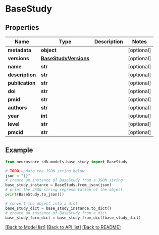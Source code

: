 # BaseStudy


## Properties

Name | Type | Description | Notes
------------ | ------------- | ------------- | -------------
**metadata** | **object** |  | [optional] 
**versions** | [**BaseStudyVersions**](BaseStudyVersions.md) |  | [optional] 
**name** | **str** |  | [optional] 
**description** | **str** |  | [optional] 
**publication** | **str** |  | [optional] 
**doi** | **str** |  | [optional] 
**pmid** | **str** |  | [optional] 
**authors** | **str** |  | [optional] 
**year** | **int** |  | [optional] 
**level** | **str** |  | [optional] 
**pmcid** | **str** |  | [optional] 

## Example

```python
from neurostore_sdk.models.base_study import BaseStudy

# TODO update the JSON string below
json = "{}"
# create an instance of BaseStudy from a JSON string
base_study_instance = BaseStudy.from_json(json)
# print the JSON string representation of the object
print(BaseStudy.to_json())

# convert the object into a dict
base_study_dict = base_study_instance.to_dict()
# create an instance of BaseStudy from a dict
base_study_form_dict = base_study.from_dict(base_study_dict)
```
[[Back to Model list]](../README.md#documentation-for-models) [[Back to API list]](../README.md#documentation-for-api-endpoints) [[Back to README]](../README.md)


